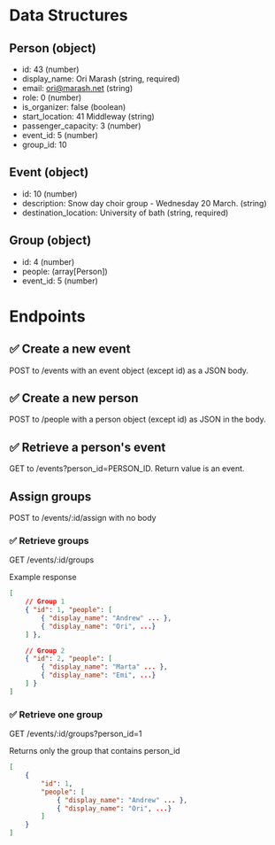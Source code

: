 # Data Structures

## Person (object)
+ id: 43 (number)
+ display_name: Ori Marash (string, required)
+ email: ori@marash.net (string)
+ role: 0 (number)
+ is_organizer: false (boolean)
+ start_location: 41 Middleway (string)
+ passenger_capacity: 3 (number)
+ event_id: 5 (number)
+ group_id: 10

## Event (object)
+ id: 10 (number)
+ description: Snow day choir group - Wednesday 20 March. (string)
+ destination_location: University of bath (string, required)

## Group (object)
+ id: 4 (number)
+ people: (array[Person])
+ event_id: 5 (number)

# Endpoints

## ✅ Create a new event
POST to /events with an event object (except id) as a JSON body.

## ✅ Create a new person
POST to /people with a person object (except id) as JSON in the body.

## ✅ Retrieve a person's event
GET to /events?person_id=PERSON_ID. Return value is an event.

## Assign groups
POST to /events/:id/assign with no body

### ✅ Retrieve groups
GET /events/:id/groups

Example response

```json
[
    // Group 1
    { "id": 1, "people": [
        { "display_name": "Andrew" ... },
        { "display_name": "Ori", ...}
    ] },

    // Group 2
    { "id": 2, "people": [
        { "display_name": "Marta" ... },
        { "display_name": "Emi", ...}
    ] }
]
```

### ✅ Retrieve one group
GET /events/:id/groups?person_id=1

Returns only the group that contains person_id

```json
[
    {
        "id": 1,
        "people": [
            { "display_name": "Andrew" ... },
            { "display_name": "Ori", ...}
        ]
    }
]
```